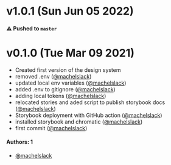 # v1.0.1 (Sun Jun 05 2022)

#### ⚠️ Pushed to `master`

# v0.1.0 (Tue Mar 09 2021)

- Created first version of the design system
- removed .env ([@machelslack](https://github.com/machelslack))
- updated local env variables ([@machelslack](https://github.com/machelslack))
- added .env to gitignore ([@machelslack](https://github.com/machelslack))
- adding local tokens ([@machelslack](https://github.com/machelslack))
- relocated stories and aded script to publish storybook docs ([@machelslack](https://github.com/machelslack))
- Storybook deployment with GitHub action ([@machelslack](https://github.com/machelslack))
- installed storybook and chromatic ([@machelslack](https://github.com/machelslack))
- first commit ([@machelslack](https://github.com/machelslack))

#### Authors: 1

- [@machelslack](https://github.com/machelslack)
